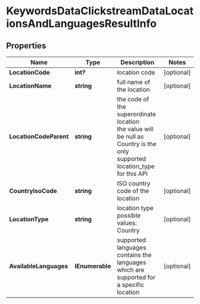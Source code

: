 # KeywordsDataClickstreamDataLocationsAndLanguagesResultInfo


## Properties

| Name | Type | Description | Notes |
|------------ | ------------- | ------------- | -------------|
**LocationCode** | **int?** | location code |[optional]|
**LocationName** | **string** | full name of the location |[optional]|
**LocationCodeParent** | **string** | the code of the superordinate location<br>the value will be null as Country is the only supported location_type for this API |[optional]|
**CountryIsoCode** | **string** | ISO country code of the location |[optional]|
**LocationType** | **string** | location type<br>possible values:<br>Country |[optional]|
**AvailableLanguages** | **IEnumerable<AvailableLanguages>** | supported languages<br>contains the languages which are supported for a specific location |[optional]|
